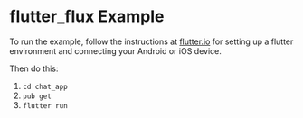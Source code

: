 flutter_flux Example
====================

To run the example, follow the instructions at [flutter.io](https://flutter.io)
for setting up a flutter environment and connecting your Android or iOS device.

Then do this:

1. `cd chat_app`
2. `pub get`
3. `flutter run`

